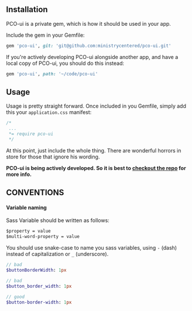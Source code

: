 ## Installation

PCO-ui is a private gem, which is how it should be used in your app.

Include the gem in your Gemfile:

```ruby
gem 'pco-ui', git: 'git@github.com:ministrycentered/pco-ui.git'
```

If you're actively developing PCO-ui alongside another app, and have a local
copy of PCO-ui, you should do this instead:

```ruby
gem 'pco-ui', path: '~/code/pco-ui'
```

## Usage

Usage is pretty straight forward.  Once included in you Gemfile, simply add this
your `application.css` manifest:

```css
/*
 ...
 *= require pco-ui
 */
```

At this point, just include the whole thing.  There are wonderful horrors in
store for those that ignore his wording.

**PCO-ui is being actively developed.  So it is best to [checkout the
repo](https://github.com/ministrycentered/pco-ui) for more info.**


## CONVENTIONS

#### Variable naming

Sass Variable should be written as follows:

```sass
$property = value
$multi-word-property = value
```

You should use snake-case to name you sass variables, using `-` (dash) instead
of capitalization or `_` (underscore).

```sass
// bad
$buttonBorderWidth: 1px

// bad
$button_border_width: 1px

// good
$button-border-width: 1px
```
